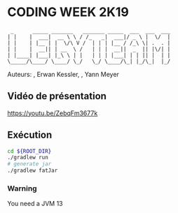 # CODING WEEK 2K19

```
 _      _____ _______   _______ _____  ___  ___  ___
| |    |  ___|  __ \ \ / /_   _|  ___|/ _ \ |  \/  |
| |    | |__ | |  \/\ V /  | | | |__ / /_\ \| .  . |
| |    |  __|| | __  \ /   | | |  __||  _  || |\/| |
| |____| |___| |_\ \ | |   | | | |___| | | || |  | |
\_____/\____/ \____/ \_/   \_/ \____/\_| |_/\_|  |_/
```

Auteurs: <Redacted>, Erwan Kessler, <Redacted>, Yann Meyer

## Vidéo de présentation

https://youtu.be/ZebqFm3677k

## Exécution

```sh
cd ${ROOT_DIR}
./gradlew run
# generate jar
./gradlew fatJar
```

### Warning

You need a JVM 13
